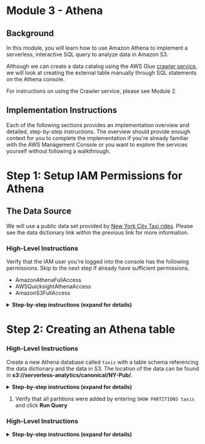 # Module 3 - Athena

## Background
In this module, you will learn how to use Amazon Athena to implement a serverless, interactive SQL query to analyze data in Amazon S3.

Although we can create a data catalog using the AWS Glue [crawler service](https://docs.aws.amazon.com/athena/latest/ug/glue-best-practices.html#schema-crawlers), we will look at creating the external table manually through SQL statements on the Athena console.

For instructions on using the Crawler service, please see Module 2.

## Implementation Instructions

Each of the following sections provides an implementation overview and detailed, step-by-step instructions. The overview should provide enough context for you to complete the implementation if you're already familiar with the AWS Management Console or you want to explore the services yourself without following a walkthrough.

# Step 1: Setup IAM Permissions for Athena <a name="rs-gsg-athena-step1"></a>

## The Data Source
We will use a public data set provided by [New York City Taxi rides](http://www.nyc.gov/html/tlc/html/about/trip_record_data.shtml). Please see the data dictionary link within the previous link for more information.

### High-Level Instructions
Verify that the IAM user you're logged into the console has the following permissions. Skip to the next step if already have sufficient permissions.

+ AmazonAthenaFullAccess
+ AWSQuicksightAthenaAccess
+ AmazonS3FullAccess

<details>
<summary><strong>Step-by-step instructions (expand for details)</strong></summary><p>

1. Access the IAM console and select **Users**. Then select your username

1. If you already have **AdministratorAccess** policy associated with your account you can skip the permission steps.

1. Click **Add Permissions** button

![Add Permissions](http://amazonathenahandson.s3-website-us-east-1.amazonaws.com/images/select_user.png)

1. Select **Attach Existing Policies Directly**

![Attach policy](http://amazonathenahandson.s3-website-us-east-1.amazonaws.com/images/add_permission.png)

1. From the list of managed policies, attach the following:
    + AmazonAthenaFullAccess
    + AWSQuicksightAthenaAccess
    + AmazonS3FullAccess

</p></details>


# Step 2: Creating an Athena table <a name="rs-gsg-athena-step2"></a>

### High-Level Instructions
Create a new Athena database called `taxis` with a table schema referencing the data dictionary and the data in S3. The location of the data can be found in **s3://serverless-analytics/canonical/NY-Pub/**\.

<details>
<summary><strong>Step-by-step instructions (expand for details)</strong></summary><p>

1. Open the Athena console

1. Before we can create our table, lets first create a database by entering `CREATE DATABASE taxis` into the **Query Editor** box and clicking **Run Query**. Once created, make sure the `taxis` database is selected in the Database drop down on the left hand side.

1. Next we create our table schema. In the **Query Editor** box, enter the following and click **Run Query**

    ``` sql
    CREATE EXTERNAL TABLE taxis (
        vendorid STRING,
        pickup_datetime TIMESTAMP,
        dropoff_datetime TIMESTAMP,
        ratecode INT,
        passenger_count INT,
        trip_distance DOUBLE,
        fare_amount DOUBLE,
        total_amount DOUBLE,
        payment_type INT
        )
    PARTITIONED BY (YEAR INT, MONTH INT, TYPE string)
    STORED AS PARQUET
    LOCATION 's3://serverless-analytics/canonical/NY-Pub/'
    ```

1. Since this is a partitioned table, denoted by the PARTITIONED BY clause, we need to update the partitions.
Enter `MSCK REPAIR TABLE taxis` and click **Run Query**
</p></details>

1. Verify that all partitions were added by entering `SHOW PARTITIONS taxis` and click **Run Query**



### High-Level Instructions


<details>
<summary><strong>Step-by-step instructions (expand for details)</strong></summary><p>


</p></details>
